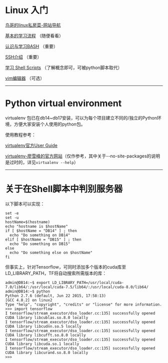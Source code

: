 # Linux 入门
[鸟哥的linux私房菜-网站导航](http://linux.vbird.org/aboutmysite.php#webview)

[基本的学习流程](http://linux.vbird.org/new_linux.php#learn_basic) （随便看看）

[认识与学习BASH](http://linux.vbird.org/linux_basic/0320bash.php) （重要）

[SSH介绍](http://linux.vbird.org/linux_server/0310telnetssh.php#ssh_server) （重要）

[学习 Shell Scripts](http://linux.vbird.org/linux_basic/0340bashshell-scripts.php) （了解概念即可，可被python脚本取代）

[vim编辑器](http://linux.vbird.org/linux_basic/0310vi.php) （可选）

--------------------------------
# Python virtual environment
virtualenv 包已在db14~db17安装，可以为每个项目建立不同的/独立的Python环境，方便大家安装个人使用的python包。

使用教程参考：

[virtualenv官方User Guide](https://virtualenv.pypa.io/en/stable/userguide/#usage)

[virtualenv-廖雪峰的官方网站](http://www.liaoxuefeng.com/wiki/0014316089557264a6b348958f449949df42a6d3a2e542c000/001432712108300322c61f256c74803b43bfd65c6f8d0d0000)（仅作参考，其中关于--no-site-packages的说明是过时的，详见`virtualenv --help`）

--------------------------------
# 关于在Shell脚本中判别服务器
以下脚本可以实现：
```shell
set -e
set -u
hostName=$(hostname)
echo "hostname is $hostName"
if [ $hostName = "DB14" ] ; then
  echo "Do something on DB14"
elif [ $hostName = "DB15" ] ; then
  echo "Do something on DB15"
else
  echo "Do something else on $hostName"
fi
```
但事实上，针对Tensorflow，可同时添加多个版本的cuda库至LD_LIBRARY_PATH，TF将自动搜索所需版本的库：
```shell
admin@DB14:~$ export LD_LIBRARY_PATH=/usr/local/cuda-7.0/lib64/:/usr/local/cuda-7.5/lib64/:/usr/local/cuda-8.0/lib64/
admin@DB14:~$ python
Python 2.7.6 (default, Jun 22 2015, 17:58:13)
[GCC 4.8.2] on linux2
Type "help", "copyright", "credits" or "license" for more information.
>>> import tensorflow
I tensorflow/stream_executor/dso_loader.cc:135] successfully opened CUDA library libcublas.so.8.0 locally
I tensorflow/stream_executor/dso_loader.cc:135] successfully opened CUDA library libcudnn.so.5 locally
I tensorflow/stream_executor/dso_loader.cc:135] successfully opened CUDA library libcufft.so.8.0 locally
I tensorflow/stream_executor/dso_loader.cc:135] successfully opened CUDA library libcuda.so.1 locally
I tensorflow/stream_executor/dso_loader.cc:135] successfully opened CUDA library libcurand.so.8.0 locally
>>> 
```
